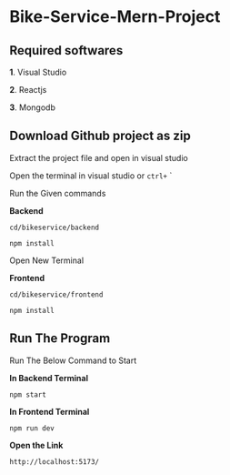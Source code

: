 # Bike-Service-Mern-Project
## Required softwares
**1**. Visual Studio

**2**. Reactjs
 
**3**. Mongodb

## Download Github project as zip
Extract the project file and open in visual studio

Open the terminal in visual studio or `ctrl+` `

Run the Given commands

**Backend**

```cd
cd/bikeservice/backend
```

```install
npm install
```
Open New Terminal

**Frontend**

```cd
cd/bikeservice/frontend
```

```install
npm install
```

## Run The Program

Run The Below Command to Start

**In Backend Terminal**

```cd
npm start
```

**In Frontend Terminal**

```cd
npm run dev
```

**Open the Link**

```link
http://localhost:5173/
```


